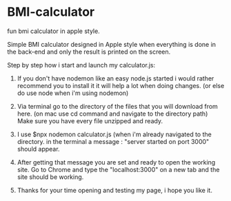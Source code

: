 # BMI-calculator
fun bmi calculator in apple style.


Simple BMI calculator designed in Apple style when everything is done in the back-end and only the result is printed on the screen.


Step by step how i start and launch my calculator.js:

1. If you don't have nodemon like an easy node.js started i would rather recommend you to install it it will help a lot when doing changes. (or else do use node when i'm using nodemon)

2. Via terminal go to the directory of the files that you will download from here. (on mac use cd command and navigate to the directory path) Make sure you have every file unzipped and ready.

3. I use $npx nodemon calculator.js (when i'm already navigated to the directory. in the terminal a message : "server started on port 3000" should appear.

4. After getting that message you are set and ready to open the working site. Go to Chrome and type the "localhost:3000" on a new tab and the site should be working.

5. Thanks for your time opening and testing my page, i hope you like it.
